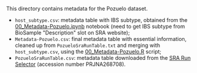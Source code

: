 This directory contains metadata for the Pozuelo dataset.
- `host_subtype.csv`: metadata table with IBS subtype, obtained from the [00_Metadata-Pozuelo.ipynb](../../../../scripts/analysis-individual/Pozuelo-2015/00_Metadata-Pozuelo.ipynb) notebook (need to get IBS subtype from BioSample "Description" slot on SRA website);
- `Metadata-Pozuelo.csv`: final metadata table with essential information, cleaned up from `PozueloSraRunTable.txt` and merging with `host_subtype.csv`, using the [00_Metadata-Pozuelo.R](../../../../scripts/analysis-individual/Pozuelo-2015/00_Metadata-Pozuelo.R) script;
- `PozueloSraRunTable.csv`: metadata table downloaded from the [SRA Run Selector](https://www.ncbi.nlm.nih.gov/Traces/study/?acc=PRJNA268708&o=acc_s%3Aa) (accession number PRJNA268708).
